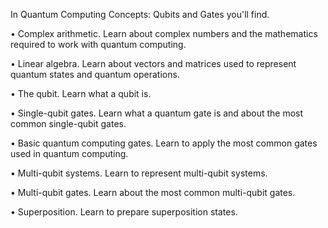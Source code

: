 In Quantum Computing Concepts: Qubits and Gates you'll find.

• Complex arithmetic. Learn about complex numbers and the mathematics required to work with quantum computing.

• Linear algebra. Learn about vectors and matrices used to represent quantum states and quantum operations.

• The qubit. Learn what a qubit is.

• Single-qubit gates. Learn what a quantum gate is and about the most common single-qubit gates.

• Basic quantum computing gates. Learn to apply the most common gates used in quantum computing.

• Multi-qubit systems. Learn to represent multi-qubit systems.

• Multi-qubit gates. Learn about the most common multi-qubit gates.

• Superposition. Learn to prepare superposition states.
